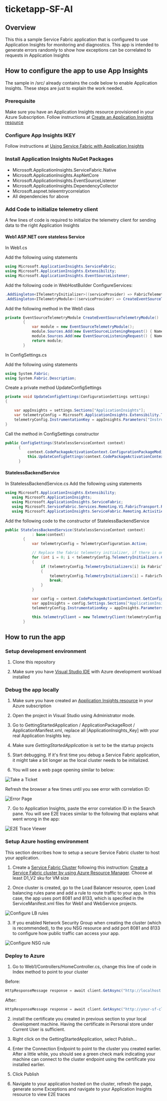 # ticketapp-SF-AI

## Overview
This this a sample Service Fabric application that is configured to use Application Insights for monitoring and diagnostics. This app is intended to generate errors randomly to show how exceptions can be correlated to requests in Application Insights

## How to configure the app to use App Insights

The sample in /src/ already contains the code below to enable Application Insights. These steps are just to explain the work needed.

### Prerequisite
Make sure you have an Application Insights resource provisioned in your Azure Subscription. Follow instructions at [Create an Application Insights resource](https://docs.microsoft.com/en-us/azure/application-insights/app-insights-create-new-resource)

### Configure App Insights IKEY
Follow instructions at [
Using Service Fabric with Application Insights](https://github.com/Azure-Samples/service-fabric-dotnet-getting-started/blob/dev/appinsights/ApplicationInsights.md)

### Install Application Insights NuGet Packages
* Microsoft.ApplicationInsights.ServiceFabric.Native
* Microsoft.ApplicationInsights.AspNetCore
* Microsoft.ApplicationInsights.EventSourceListener
* Microsoft.ApplicationInsights.DependencyCollector
* Microsoft.aspnet.teleemtrycorrelation
* All dependencies for above

### Add Code to initialize telemetry client
A few lines of code is required to initialize the telemetry client for sending data to the right Application Insights

#### Web1 ASP.NET core stateless Service
In Web1.cs

Add the following using statements

``` csharp
using Microsoft.ApplicationInsights.ServiceFabric;
using Microsoft.ApplicationInsights.Extensibility;
using Microsoft.ApplicationInsights.EventSourceListener;
```

Add the following code in WebHostBuilder ConfigureServices:

``` csharp
.AddSingleton<ITelemetryInitializer>((serviceProvider) => FabricTelemetryInitializerExtension.CreateFabricTelemetryInitializer(serviceContext))
.AddSingleton<ITelemetryModule>((serviceProvider) => CreateEventSourceTelemetryModule())
```
Add the following method in the Web1 class

``` csharp
private EventSourceTelemetryModule CreateEventSourceTelemetryModule()
        {
            var module = new EventSourceTelemetryModule();
            module.Sources.Add(new EventSourceListeningRequest() { Name = "Microsoft-ServiceFabric-Services", Level = EventLevel.Verbose });
            module.Sources.Add(new EventSourceListeningRequest() { Name = "MyCompany-GettingStartedApplication-WebService", Level = EventLevel.Verbose });
            return module;
        }
```

In ConfigSettings.cs

Add the following using statements
```csharp
using System.Fabric;
using System.Fabric.Description;
```

Create a private method UpdateConfigSettings

``` csharp
private void UpdateConfigSettings(ConfigurationSettings settings)
{

    var appInsights = settings.Sections["ApplicationInsights"];
    var telemetryConfig = Microsoft.ApplicationInsights.Extensibility.TelemetryConfiguration.Active;
    telemetryConfig.InstrumentationKey = appInsights.Parameters["InstrumentationKey"].Value;
}

```

Call the method in ConfigSettings constructor

``` csharp
public ConfigSettings(StatelessServiceContext context)
      {
          context.CodePackageActivationContext.ConfigurationPackageModifiedEvent += this.CodePackageActivationContext_ConfigurationPackageModifiedEvent;
          this.UpdateConfigSettings(context.CodePackageActivationContext.GetConfigurationPackageObject("Config").Settings);
      }
```

#### StatelessBackendService

In StatelessBackendService.cs
Add the following using statements

```csharp
using Microsoft.ApplicationInsights.Extensibility;
   using Microsoft.ApplicationInsights;
   using Microsoft.ApplicationInsights.ServiceFabric;
   using Microsoft.ServiceFabric.Services.Remoting.V1.FabricTransport.Runtime;
   using Microsoft.ApplicationInsights.ServiceFabric.Remoting.Activities;
```

Add the following code to the constructor of StatelessBackendService

```csharp
public StatelessBackendService(StatelessServiceContext context)
            : base(context)
        {
            var telemetryConfig = TelemetryConfiguration.Active;

            // Replace the fabric telemetry initializer, if there is one, with one that has the rich context
            for (int i = 0; i < telemetryConfig.TelemetryInitializers.Count; i++)
            {
                if (telemetryConfig.TelemetryInitializers[i] is FabricTelemetryInitializer)
                {
                    telemetryConfig.TelemetryInitializers[i] = FabricTelemetryInitializerExtension.CreateFabricTelemetryInitializer(context);
                    break;
                }
            }

            var config = context.CodePackageActivationContext.GetConfigurationPackageObject("Config");
            var appInsights = config.Settings.Sections["ApplicationInsights"];
            telemetryConfig.InstrumentationKey = appInsights.Parameters["InstrumentationKey"].Value;

            this.telemetryClient = new TelemetryClient(telemetryConfig);
        }
```





## How to run the app

### Setup development environment

1. Clone this repository

2. Make sure you have [Visual Studio IDE](https://www.visualstudio.com/) with Azure development workload installed

### Debug the app locally

1. Make sure you have created an [Application Insights resource](https://docs.microsoft.com/en-us/azure/application-insights/app-insights-create-new-resource) in your Azure subscription

2. Open the project in Visual Studio using Administrator mode.

3. Go to GettingStartedApplication / ApplicationPackageRoot / ApplicationManifest.xml, replace all [ApplicationInsights_Key] with your real Application Insights key.

4. Make sure *GettingStartedApplication* is set to be the startup projects

5. Start debugging. If it's first time you debug a Service Fabric application, it might take a bit longer as the local cluster needs to be initialized.

6. You will see a web page opening similar to below:

![Take a Ticket](./media/ticket.png)

Refresh the browser a few times until you see error with correlation ID:

![Error Page](./media/error.png)

7. Go to Application Insights, paste the error correlation ID in the Search pane. You will see E2E traces similar to the following that explains what went wrong in the app:

![E2E Trace Viewer](./media/e2e-traces.png)


### Setup Azure hosting environment

This section describes how to setup a secure Service Fabric cluster to host your application.

1. Create a [Service Fabric Cluster](https://azure.microsoft.com/en-us/services/service-fabric/) following this instruction: [Create a Service Fabric cluster by using Azure Resource Manager](https://docs.microsoft.com/en-us/azure/service-fabric/service-fabric-cluster-creation-via-arm#create-key-vault). Choose at least D1_V2 sku for VM size

2. Once cluster is created, go to the Load Balancer resource, open Load balancing rules pane and add a rule to route traffic to your app. In this case, the app uses port 8081 and 8133, which is specified in the ServiceManifest.xml files for Web1 and WebService projects.

![Configure LB rules](./media/lb-rules.png)

3. If you enabled Network Security Group when creating the cluster (which is recommended), to the you NSG resource and add port 8081 and 8133 to configure how public traffic can access your app.

![Configure NSG rule](./media/nsg-rules.png)


### Deploy to Azure

1. Go to Web1/Controllers/HomeController.cs, change this line of code in Index method to point to your cluster

Before:

```csharp
HttpResponseMessage response = await client.GetAsync("http://localhost:8081/api/StatelessBackendService/");
```

After:

```csharp
HttpResponseMessage response = await client.GetAsync("http://your-sf-cluster-domain-name.centralus.cloudapp.azure.com:8081/api/StatelessBackendService/");
```

2. install the certificate you created in previous section to your local development machine. Having the certificate in Personal store under Current User is sufficient.

3. Right click on the GettingStartedApplication, select Publish...

4. Enter the Connection Endpoint to point to the cluster you created earlier. After a little while, you should see a green check mark indicating your machine can connect to the cluster endpoint using the certificate you installed earlier.

5. Click Publish

6. Navigate to your application hosted on the cluster, refresh the page, generate some Exceptions and navigate to your Application Insights resource to view E2E traces

